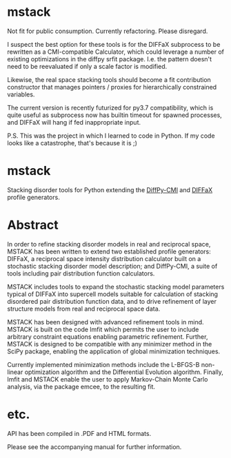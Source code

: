 # mstack
Not fit for public consumption. Currently refactoring. Please disregard.

I suspect the best option for these tools is for the DIFFaX subprocess to be rewritten as a CMI-compatible Calculator,
which could leverage a number of existing optimizations in the diffpy srfit package. I.e. the pattern doesn't need
to be reevaluated if only a scale factor is modified.

Likewise, the real space stacking tools should become a fit contribution constructor that manages pointers / proxies
for hierarchically constrained variables.

The current version is recently futurized for py3.7 compatibility, which is quite useful as subprocess now has builtin
timeout for spawned processes, and DIFFaX will hang if fed inappropriate input.

P.S. This was the project in which I learned to code in Python. If my code looks like a catastrophe, that's because it is ;)

# mstack

Stacking disorder tools for Python extending the [DiffPy-CMI](http://www.DiffPy.org/products/diffpycmi) 
and [DIFFaX](http://www.public.asu.edu/~mtreacy/DIFFaX.html) profile generators.

# Abstract

In order to refine stacking disorder models in real and reciprocal space, MSTACK 
has been written to extend two established profile generators: DIFFaX, a reciprocal
space intensity distribution calculator built on a stochastic stacking disorder model
description; and DiffPy-CMI, a suite of tools including pair distribution function 
calculators. 

MSTACK includes tools to expand the stochastic stacking model parameters typical
of DIFFaX into supercell models suitable for calculation of stacking disordered pair 
distribution function data, and to drive refinement of layer structure models from real
and reciprocal space data. 

MSTACK has been designed with advanced refinement tools in mind. MSTACK is built on
the code lmfit which permits the user to include arbitrary constraint equations enabling
parametric refinement. Further, MSTACK is designed to be compatible with any minimizer
method in the SciPy package, enabling the application of global minimization techniques. 

Currently implemented minimization methods include the L-BFGS-B non-linear optimization
algorithm and the Differential Evolution algorithm. Finally, lmfit and MSTACK enable the user
to apply Markov-Chain Monte Carlo analysis, via the package emcee, to the resulting fit.

# etc.

API has been compiled in .PDF and HTML formats.

Please see the accompanying manual for further information.